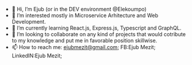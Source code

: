 - 👋 Hi, I’m Ejub (or in the DEV environment @Elekoumpo)
- 👀 I’m interested mostly in Microservice Arhitecture and Web Development.
- 🌱 I’m currently learning React.js, Express.js, Typescript and GraphQL.
- 💞️ I’m looking to collaborate on any kind of projects that would cotribute to my knowledge and put me in favorable position skillwise.
- 📫 How to reach me: ejubmezit@gmail.com;
                       FB:Ejub Mezit;
                       LinkedIN:Ejub Mezit;

                      

<!---
Elekoumpo/Elekoumpo is a ✨ special ✨ repository because its `README.md` (this file) appears on your GitHub profile.
You can click the Preview link to take a look at your changes.
--->
